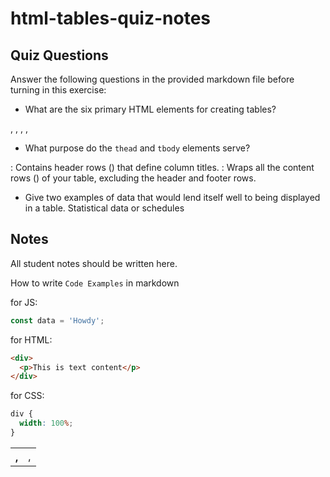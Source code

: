 # html-tables-quiz-notes

## Quiz Questions

Answer the following questions in the provided markdown file before turning in this exercise:

- What are the six primary HTML elements for creating tables?
<table>, <tr>, <th>, <td>, <thead>, <tbody>, <tfoot>

- What purpose do the `thead` and `tbody` elements serve?
<thead>: Contains header rows (<tr>) that define column titles.
<tbody>: Wraps all the content rows (<tr>) of your table, excluding the header and footer rows.

- Give two examples of data that would lend itself well to being displayed in a table.
  Statistical data or schedules

## Notes

All student notes should be written here.

How to write `Code Examples` in markdown

for JS:

```javascript
const data = 'Howdy';
```

for HTML:

```html
<div>
  <p>This is text content</p>
</div>
```

for CSS:

```css
div {
  width: 100%;
}
```
